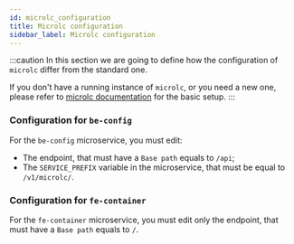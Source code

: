 ```yaml
---
id: microlc_configuration
title: Microlc configuration
sidebar_label: Microlc configuration
---
```


:::caution
In this section we are going to define how the configuration of `microlc` differ from the standard one.

If you don't have a running instance of `microlc`, or you need a new one, 
please refer to [microlc documentation](../business_suite/microlc/setup.md) for the basic setup.
:::

### Configuration for `be-config`

For the `be-config` microservice, you must edit:
- The endpoint, that must have a `Base path` equals to `/api`;
- The `SERVICE_PREFIX` variable in the microservice, that must be equal to `/v1/microlc/`.

### Configuration for `fe-container`

For the `fe-container` microservice, you must edit only the endpoint, that must have a `Base path` equals to `/`.
